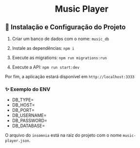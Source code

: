 <h1 align="center">Music Player</h1>

## 🚀 Instalação e Configuração do Projeto

1. Criar um banco de dados com o nome: `music_db`

2. Instale as dependências: `npm i`

3. Execute as migrations: `npm run migrations:run`

4. Execute a API: `npm run start:dev`

Por fim, a aplicação estará disponível em `http://localhost:3333`

### ✨ Exemplo do ENV

-   DB_TYPE=
-   DB_HOST=
-   DB_PORT=
-   DB_USERNAME=
-   DB_PASSWORD=
-   DB_DATABASE=

O arquivo do `insomnia` está na raiz do projeto com o nome `music-player.json`.
